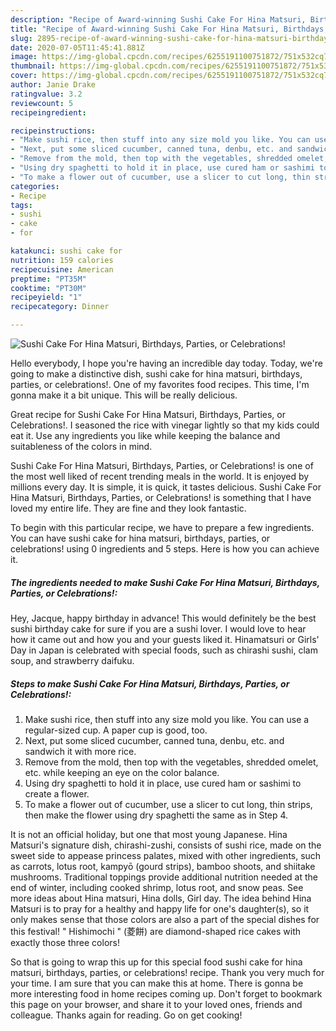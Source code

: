 ```yaml
---
description: "Recipe of Award-winning Sushi Cake For Hina Matsuri, Birthdays, Parties, or Celebrations!"
title: "Recipe of Award-winning Sushi Cake For Hina Matsuri, Birthdays, Parties, or Celebrations!"
slug: 2895-recipe-of-award-winning-sushi-cake-for-hina-matsuri-birthdays-parties-or-celebrations
date: 2020-07-05T11:45:41.881Z
image: https://img-global.cpcdn.com/recipes/6255191100751872/751x532cq70/sushi-cake-for-hina-matsuri-birthdays-parties-or-celebrations-recipe-main-photo.jpg
thumbnail: https://img-global.cpcdn.com/recipes/6255191100751872/751x532cq70/sushi-cake-for-hina-matsuri-birthdays-parties-or-celebrations-recipe-main-photo.jpg
cover: https://img-global.cpcdn.com/recipes/6255191100751872/751x532cq70/sushi-cake-for-hina-matsuri-birthdays-parties-or-celebrations-recipe-main-photo.jpg
author: Janie Drake
ratingvalue: 3.2
reviewcount: 5
recipeingredient:

recipeinstructions:
- "Make sushi rice, then stuff into any size mold you like. You can use a regular-sized cup. A paper cup is good, too."
- "Next, put some sliced cucumber, canned tuna, denbu, etc. and sandwich it with more rice."
- "Remove from the mold, then top with the vegetables, shredded omelet, etc. while keeping an eye on the color balance."
- "Using dry spaghetti to hold it in place, use cured ham or sashimi to create a flower."
- "To make a flower out of cucumber, use a slicer to cut long, thin strips, then make the flower using dry spaghetti the same as in Step 4."
categories:
- Recipe
tags:
- sushi
- cake
- for

katakunci: sushi cake for 
nutrition: 159 calories
recipecuisine: American
preptime: "PT35M"
cooktime: "PT30M"
recipeyield: "1"
recipecategory: Dinner

---
```



![Sushi Cake For Hina Matsuri, Birthdays, Parties, or Celebrations!](https://img-global.cpcdn.com/recipes/6255191100751872/751x532cq70/sushi-cake-for-hina-matsuri-birthdays-parties-or-celebrations-recipe-main-photo.jpg)

Hello everybody, I hope you're having an incredible day today. Today, we're going to make a distinctive dish, sushi cake for hina matsuri, birthdays, parties, or celebrations!. One of my favorites food recipes. This time, I'm gonna make it a bit unique. This will be really delicious.

Great recipe for Sushi Cake For Hina Matsuri, Birthdays, Parties, or Celebrations!. I seasoned the rice with vinegar lightly so that my kids could eat it. Use any ingredients you like while keeping the balance and suitableness of the colors in mind.

Sushi Cake For Hina Matsuri, Birthdays, Parties, or Celebrations! is one of the most well liked of recent trending meals in the world. It is enjoyed by millions every day. It is simple, it is quick, it tastes delicious. Sushi Cake For Hina Matsuri, Birthdays, Parties, or Celebrations! is something that I have loved my entire life. They are fine and they look fantastic.


To begin with this particular recipe, we have to prepare a few ingredients. You can have sushi cake for hina matsuri, birthdays, parties, or celebrations! using 0 ingredients and 5 steps. Here is how you can achieve it.

<!--inarticleads1-->

##### The ingredients needed to make Sushi Cake For Hina Matsuri, Birthdays, Parties, or Celebrations!:



Hey, Jacque, happy birthday in advance! This would definitely be the best sushi birthday cake for sure if you are a sushi lover. I would love to hear how it came out and how you and your guests liked it. Hinamatsuri or Girls&#39; Day in Japan is celebrated with special foods, such as chirashi sushi, clam soup, and strawberry daifuku. 

<!--inarticleads2-->

##### Steps to make Sushi Cake For Hina Matsuri, Birthdays, Parties, or Celebrations!:

1. Make sushi rice, then stuff into any size mold you like. You can use a regular-sized cup. A paper cup is good, too.
1. Next, put some sliced cucumber, canned tuna, denbu, etc. and sandwich it with more rice.
1. Remove from the mold, then top with the vegetables, shredded omelet, etc. while keeping an eye on the color balance.
1. Using dry spaghetti to hold it in place, use cured ham or sashimi to create a flower.
1. To make a flower out of cucumber, use a slicer to cut long, thin strips, then make the flower using dry spaghetti the same as in Step 4.


It is not an official holiday, but one that most young Japanese. Hina Matsuri&#39;s signature dish, chirashi-zushi, consists of sushi rice, made on the sweet side to appease princess palates, mixed with other ingredients, such as carrots, lotus root, kampyō (gourd strips), bamboo shoots, and shiitake mushrooms. Traditional toppings provide additional nutrition needed at the end of winter, including cooked shrimp, lotus root, and snow peas. See more ideas about Hina matsuri, Hina dolls, Girl day. The idea behind Hina Matsuri is to pray for a healthy and happy life for one&#39;s daughter(s), so it only makes sense that those colors are also a part of the special dishes for this festival! &#34; Hishimochi &#34; (菱餅) are diamond-shaped rice cakes with exactly those three colors! 

So that is going to wrap this up for this special food sushi cake for hina matsuri, birthdays, parties, or celebrations! recipe. Thank you very much for your time. I am sure that you can make this at home. There is gonna be more interesting food in home recipes coming up. Don't forget to bookmark this page on your browser, and share it to your loved ones, friends and colleague. Thanks again for reading. Go on get cooking!
